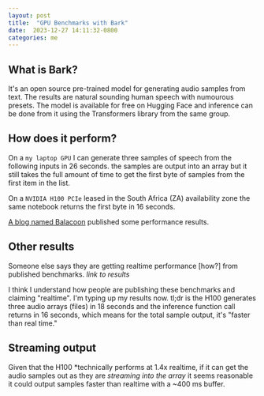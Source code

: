 ```yaml
---
layout: post
title:  "GPU Benchmarks with Bark"
date:  2023-12-27 14:11:32-0800
categories: me
---
```


## What is Bark?

It's an open source pre-trained model for generating audio samples from text. The results are natural sounding human speech with numourous presets. The model is available for free on Hugging Face and inference can be done from it using the Transformers library from the same group.

## How does it perform?

On a `my laptop GPU` I can generate three samples of speech from the following inputs in 26 seconds. the samples are output into an array but it still takes the full amount of time to get the first byte of samples from the first item in the list.

On a `NVIDIA H100 PCIe` leased in the South Africa (ZA) availability zone the same notebook returns the first byte in 16 seconds.

[A blog named Balacoon](https://balacoon.com/blog/dissecting_bark/) published some performance results.

## Other results

Someone else says they are getting realtime performance [how?] from published benchmarks. *link to results*

I think I understand how people are publishing these benchmarks and claiming "realtime". I'm typing up my results now.
tl;dr is the H100 generates three audio arrays (files) in 18 seconds and the inference function call returns in 16 seconds, which means for the total sample output, it's "faster than real time."

## Streaming output

Given that the H100 *technically performs at 1.4x realtime, if it can get the audio samples out as they are *streaming into the array* it seems reasonable it could output samples faster than realtime with a ~400 ms buffer.
